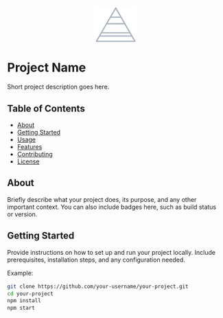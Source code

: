 <div align="center">
  <img src="project-logo.png" alt="Project Logo" width="100">
</div>

# Project Name

Short project description goes here.

## Table of Contents

- [About](#about)
- [Getting Started](#getting-started)
- [Usage](#usage)
- [Features](#features)
- [Contributing](#contributing)
- [License](#license)

## About

Briefly describe what your project does, its purpose, and any other important context. You can also include badges here, such as build status or version.

## Getting Started

Provide instructions on how to set up and run your project locally. Include prerequisites, installation steps, and any configuration needed.

Example:

```bash
git clone https://github.com/your-username/your-project.git
cd your-project
npm install
npm start
